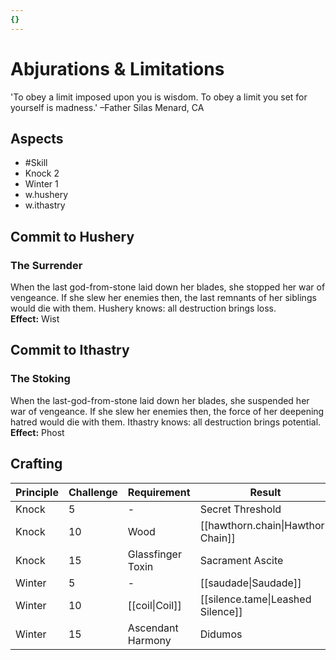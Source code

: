 ```yaml
---
{}
---
```

# Abjurations & Limitations
'To obey a limit imposed upon you is wisdom. To obey a limit you set for yourself is madness.' –Father Silas Menard, CA
## Aspects
- #Skill
- Knock 2
- Winter 1
- w.hushery
- w.ithastry
## Commit to Hushery
### The Surrender
When the last god-from-stone laid down her blades, she stopped her war of vengeance. If she slew her enemies then, the last remnants of her siblings would die with them. Hushery knows: all destruction brings loss.<br>
**Effect:** Wist
## Commit to Ithastry
### The Stoking
When the last-god-from-stone laid down her blades, she suspended her war of vengeance. If she slew her enemies then, the force of her deepening hatred would die with them. Ithastry knows: all destruction brings potential.<br>
**Effect:** Phost

## Crafting
| Principle | Challenge | Requirement       | Result                             |
| --------- | --------- | ----------------- | ---------------------------------- |
| Knock     | 5         | -                 | Secret Threshold                   |
| Knock     | 10        | Wood              | [[hawthorn.chain\|Hawthorn Chain]] |
| Knock     | 15        | Glassfinger Toxin | Sacrament Ascite                   |
| Winter    | 5         | -                 | [[saudade\|Saudade]]               |
| Winter    | 10        | [[coil\|Coil]]    | [[silence.tame\|Leashed Silence]]  |
| Winter    | 15        | Ascendant Harmony | Didumos                            |
